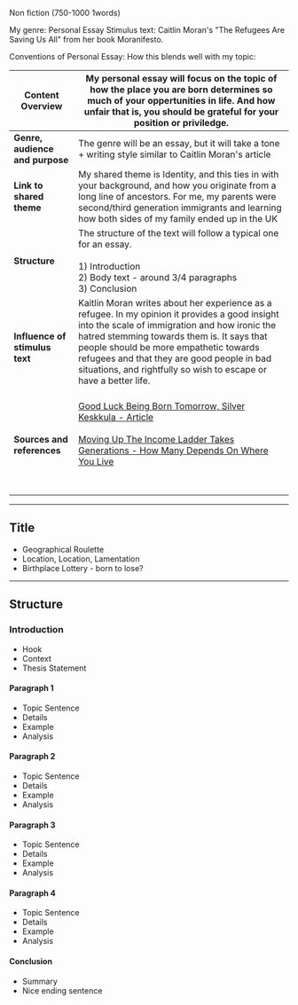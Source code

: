 []()Non fiction (750-1000 1words)

My genre: Personal Essay
Stimulus text: Caitlin Moran's "The Refugees Are Saving Us All" from her book Moranifesto.

Conventions of Personal Essay:
How this blends well with my topic:


| **Content Overview**            | My personal essay will focus on the topic of how the place you are born determines so much of your oppertunities in life. And how unfair that is, you should be grateful for your position or priviledge.                                                                                                                                                               |
| ------------------------------- | ----------------------------------------------------------------------------------------------------------------------------------------------------------------------------------------------------------------------------------------------------------------------------------------------------------------------------------------------------------------------- |
| **Genre, audience and purpose** | The genre will be an essay, but it will take a tone + writing style similar to Caitlin Moran's article                                                                                                                                                                                                                                                                  |
| **Link to shared theme**        | My shared theme is Identity, and this ties in with your background, and how you originate from a long line of ancestors. For me, my parents were second/third generation immigrants and learning how both sides of my family ended up in the UK                                                                                                                         |
| **Structure**                   | The structure of the text will follow a typical one for an essay.<br><br>1) Introduction<br>2) Body text - around 3/4 paragraphs<br>3) Conclusion                                                                                                                                                                                                                       |
| **Influence of stimulus text**  | Kaitlin Moran writes about her experience as a refugee. In my opinion it provides a good insight into the scale of immigration and how ironic the hatred stemming towards them is. It says that people should be more empathetic towards refugees and that they are good people in bad situations, and rightfully so wish to escape or have a better life.<br><br>      |
| **Sources and references**      | [Good Luck Being Born Tomorrow, Silver Keskkula - Article](https://medium.com/teleport-stories/good-luck-being-born-tomorrow-dedcfee3728)<br><br>[Moving Up The Income Ladder Takes Generations - How Many Depends On Where You Live](https://weforum.org/agenda/2018/08/moving-up-the-income-ladder-takes-generations-how-many-depends-on-where-you-live/)<br><br><br> |
|                                 |                                                                                                                                                                                                                                                                                                                                                                         |

-----
## Title
- Geographical Roulette
- Location, Location, Lamentation
- Birthplace Lottery - born to lose?

-----
## Structure
### Introduction
- Hook
- Context
- Thesis Statement

#### Paragraph 1
- Topic Sentence
- Details
- Example
- Analysis

#### Paragraph 2
- Topic Sentence
- Details
- Example
- Analysis

#### Paragraph 3
- Topic Sentence
- Details
- Example
- Analysis

#### Paragraph 4
- Topic Sentence
- Details
- Example
- Analysis

#### Conclusion
- Summary
- Nice ending sentence